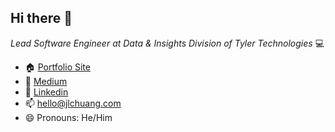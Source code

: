 <h2>Hi there 👋</h2>
<p><em>Lead Software Engineer at Data & Insights Division of Tyler Technologies</em> 💻</p>

- 🏠 <a href="https://www.jlchuang.com"> Portfolio Site</a>
- 💬 <a href="https://blog.jlchuang.com"> Medium</a>
- 👤 <a href="https://www.linkedin.com/in/jlchuang/"> Linkedin</a>
- 📫 <a href="mailto:hello@jlchuang.com"> hello@jlchuang.com</a>
- 😄 Pronouns: He/Him

